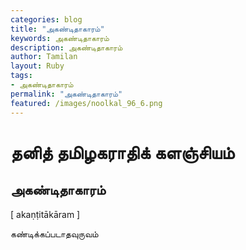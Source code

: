 ```yaml
---  
categories: blog  
title: "அகண்டிதாகாரம்"
keywords: அகண்டிதாகாரம்  
description: அகண்டிதாகாரம்
author: Tamilan  
layout: Ruby  
tags:     
- அகண்டிதாகாரம்
permalink: "அகண்டிதாகாரம்"  
featured: /images/noolkal_96_6.png  
--- 
```

# தனித் தமிழகராதிக் களஞ்சியம்
## அகண்டிதாகாரம்

[ akaṇṭitākāram ]  
  
கண்டிக்கப்படாதவுருவம்
